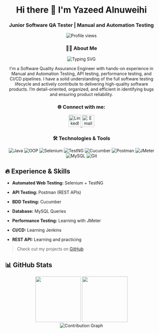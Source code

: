 <!-- Header -->
<h1 align="center">Hi there 👋 I'm Yazeed Alnuweihi</h1>
<h3 align="center">Junior Software QA Tester | Manual and Automation Testing</h3>

<!-- Profile views -->
<p align="center"> 
  <img src="https://komarev.com/ghpvc/?username=Yazeed120&label=Profile%20views&color=0e75b6&style=flat" alt="Profile views" /> 
</p>

<!-- About Me -->
<h3 align="center">👨‍💻 About Me</h3>
<p align="center">
  <img src="https://readme-typing-svg.demolab.com?font=Fira+Code&color=0e75b6&size=24&center=true&vCenter=true&width=500&lines=Passionate+QA+Engineer;Eager+to+learn+and+grow!" alt="Typing SVG" />
</p>

<p align="center">
  I'm a Software Quality Assurance Engineer with hands-on experience in Manual and Automation Testing, API testing, performance testing, and CI/CD pipelines. I have a solid understanding of the full software testing lifecycle and actively contribute to delivering high-quality software products. I’m detail-oriented, organized, and efficient in identifying bugs and ensuring product reliability.
</p>

<!-- Connect with me -->
<h3 align="center">🌐 Connect with me:</h3>
<p align="center">
  <a href="https://www.linkedin.com/in/yazeed-al-nuweihi-b54047372" target="_blank">
    <img src="https://img.icons8.com/color/48/000000/linkedin.png" alt="LinkedIn" width="40" height="40" />
  </a>
  <a href="mailto:yazeedalnuweihi@gmail.com" target="_blank">
    <img src="https://img.icons8.com/color/48/000000/gmail.png" alt="Email" width="40" height="40" />
  </a>
</p>

<!-- Languages and Tools -->
<h3 align="center">🛠️ Technologies & Tools</h3>
<p align="center">
  <img src="https://img.shields.io/badge/Java-%23ED8B00.svg?style=for-the-badge&logo=java&logoColor=white" alt="Java" />
  <img src="https://img.shields.io/badge/OOP-%2300A4EF.svg?style=for-the-badge&logo=codeforces&logoColor=white" alt="OOP" />
  <img src="https://img.shields.io/badge/Selenium-%2344D1FD.svg?style=for-the-badge&logo=selenium&logoColor=white" alt="Selenium" />
  <img src="https://img.shields.io/badge/TestNG-%2312100E.svg?style=for-the-badge&logo=testing-library&logoColor=white" alt="TestNG" />
  <img src="https://img.shields.io/badge/Cucumber-%2332C766.svg?style=for-the-badge&logo=cucumber&logoColor=white" alt="Cucumber" />
  <img src="https://img.shields.io/badge/Postman-FF6C37?style=for-the-badge&logo=postman&logoColor=white" alt="Postman" />
  <img src="https://img.shields.io/badge/JMeter-D22128?style=for-the-badge&logo=apachejmeter&logoColor=white" alt="JMeter" />
  <img src="https://img.shields.io/badge/MySQL-00758F?style=for-the-badge&logo=mysql&logoColor=white" alt="MySQL" />
  <img src="https://img.shields.io/badge/Git-%23F05033.svg?style=for-the-badge&logo=git&logoColor=white" alt="Git" />
</p>

<!-- Experience & Skills -->
## 🔥 Experience & Skills

- **Automated Web Testing:** Selenium + TestNG  
- **API Testing:** Postman (REST APIs)  
- **BDD Testing:** Cucumber  
- **Database:** MySQL Queries  

- **Performance Testing:** Learning with JMeter  
- **CI/CD:** Learning Jenkins  
- **REST API:** Learning and practicing  

> Check out my projects on [GitHub](https://github.com/Yazeed120?tab=repositories)

<!-- GitHub Stats -->
## 📊 GitHub Stats
<div align="center">
  <img src="https://github-readme-stats.vercel.app/api?username=Yazeed120&show_icons=true&theme=tokyonight" height="150" />
  <img src="https://github-readme-stats.vercel.app/api/top-langs/?username=Yazeed120&layout=compact&theme=tokyonight" height="150" />
</div>

<!-- Activity Graph -->
<div align="center">
  <img src="https://github-readme-activity-graph.vercel.app/graph?username=Yazeed120&theme=github-dark&area=true" alt="Contribution Graph" />
</div>
